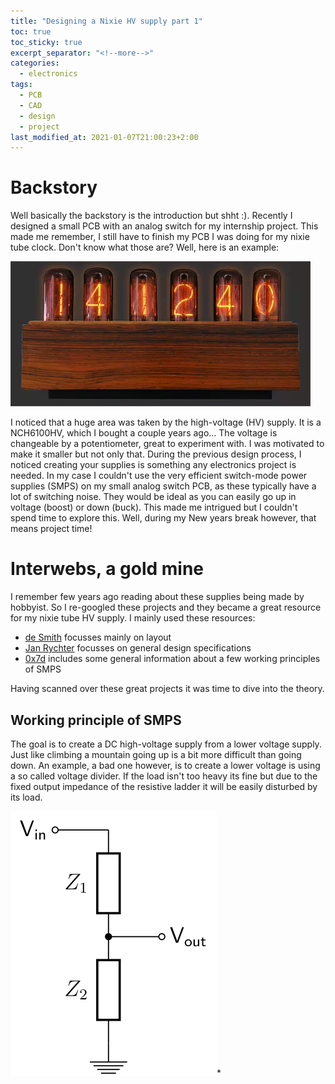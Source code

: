 ```yaml
---
title: "Designing a Nixie HV supply part 1"
toc: true
toc_sticky: true
excerpt_separator: "<!--more-->"
categories:
  - electronics
tags:
  - PCB
  - CAD
  - design
  - project
last_modified_at: 2021-01-07T21:00:23+2:00
---
```


# Backstory

Well basically the backstory is the introduction but shht :). Recently I designed a small PCB with an analog switch for my internship project. This made me remember, I still have to finish my PCB I was doing for my nixie tube clock. Don't know what those are? Well, here is an example:

![Meinbergnews](https://raw.githubusercontent.com/shikon/cloudimg/master/typora/xclock_small.jpg.pagespeed.ic.5qBb-pWZkY.webp)

I noticed that a huge area was taken by the high-voltage (HV) supply. It is a NCH6100HV, which I bought a couple years ago... The voltage is changeable by a potentiometer, great to experiment with. I was motivated to make it smaller but not only that. During the previous design process, I noticed creating your supplies is something any electronics project is needed. In my case I couldn't use the very efficient switch-mode power supplies (SMPS) on my small analog switch PCB, as these typically have a lot of switching noise. They would be ideal as you can easily go up in voltage (boost) or down (buck). This made me intrigued but I couldn't spend time to explore this. Well, during my New years break however, that means project time! 

# Interwebs, a gold mine

I remember few years ago reading about these supplies being made by hobbyist. So I re-googled these projects and they became a great resource for my nixie tube HV supply. I mainly used these resources:

- [de Smith](https://desmith.net/NMdS/Electronics/NixiePSU.html) focusses mainly on layout
- [Jan Rychter](https://jan.rychter.com/high-voltage-power-supply-for-nixie-tube-projects) focusses on general design specifications
- [0x7d](https://0x7d.com/2017/nixie-tube-clock/#Custom_Power_Supply) includes some general information about a few working principles of SMPS

Having scanned over these great projects it was time to dive into the theory.

## Working principle of SMPS

The goal is to create a DC high-voltage supply from a lower voltage supply.  Just like climbing a mountain going up is a bit more difficult than going down. An example, a bad one however, is to create a lower voltage is using a so called voltage divider. If the load isn't too heavy its fine but due to the fixed output impedance of the resistive ladder it will be easily disturbed by its load. 

![Wikipedia](https://raw.githubusercontent.com/shikon/cloudimg/master/typora/330px-Impedance_voltage_divider.svg.png)*



